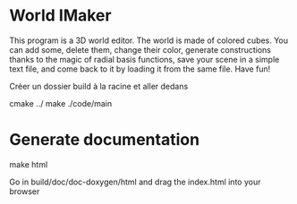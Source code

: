 # World IMaker

This program is a 3D world editor. The world is made of colored cubes. You can add some, delete them, change their color, generate constructions thanks to the magic of radial basis functions, save your scene in a simple text file, and come back to it by loading it from the same file. Have fun!


Créer un dossier build à la racine et aller dedans

cmake ../
make
./code/main



# Generate documentation

make html

Go in build/doc/doc-doxygen/html and drag the index.html into your browser
